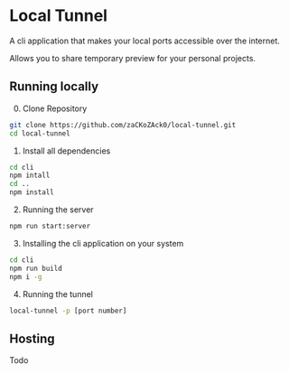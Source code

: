 # Local Tunnel
A cli application that makes your local ports accessible over the internet. 

Allows you to share temporary preview for your personal projects.

## Running locally
0. Clone Repository
```bash
git clone https://github.com/zaCKoZAck0/local-tunnel.git
cd local-tunnel
```
1. Install all dependencies
```bash
cd cli
npm intall
cd ..
npm install
```

2. Running the server
```bash
npm run start:server
```

3. Installing the cli application on your system
```bash
cd cli
npm run build
npm i -g
```

4. Running the tunnel
```bash
local-tunnel -p [port number]
```

## Hosting
Todo
